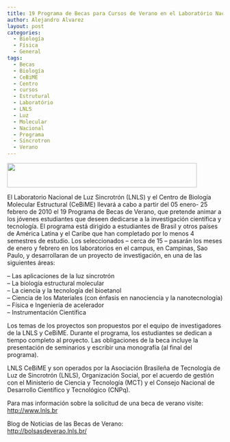 ```yaml
---
title: 19 Programa de Becas para Cursos de Verano en el Laboratório Nacional de Luz Síncrotron (LNLS) y el Centro de Biologia Molecular Estrutural (CeBiME)
author: Alejandro Alvarez
layout: post
categories:
  - Biología
  - Física
  - General
tags:
  - Becas
  - Biología
  - CeBiME
  - Centro
  - cursos
  - Estrutural
  - Laboratório
  - LNLS
  - Luz
  - Molecular
  - Nacional
  - Programa
  - Síncrotron
  - Verano
---
```

[<img class="aligncenter" title="Becas de Verano" src="http://www.lnls.br/lnls/media/banner_BV.jpg" alt="" width="443" height="57" />][1]

El Laboratorio Nacional de Luz Sincrotrón (LNLS) y el Centro de Biología Molecular Estructural (CeBiME) llevará a cabo a partir del 05 enero- 25 febrero de 2010 el 19 Programa de Becas de Verano, que pretende animar a los jóvenes estudiantes que deseen dedicarse a la investigación científica y tecnología. El programa está dirigido a estudiantes de Brasil y otros países de América Latina y el Caribe que han completado por lo menos 4 semestres de estudio. Los seleccionados &#8211; cerca de 15 &#8211; pasarán los meses de enero y febrero en los laboratorios en el campus, en Campinas, Sao Paulo, y desarrollaran de un proyecto de investigación, en una de las siguientes áreas:

&#8211; Las aplicaciones de la luz sincrotrón  
&#8211; La biología estructural molecular  
&#8211; La ciencia y la tecnología del bioetanol  
&#8211; Ciencia de los Materiales (con énfasis en nanociencia y la nanotecnología)  
&#8211; Física e Ingeniería de acelerador  
&#8211; Instrumentación Científica

Los temas de los proyectos son propuestos por el equipo de investigadores de la LNLS y CeBiME. Durante el programa, los estudiantes se dedican a tiempo completo al proyecto. Las obligaciones de la beca incluye la presentación de seminarios y escribir una monografía (al final del programa).

LNLS CeBiME y son operados por la Asociación Brasileña de Tecnología de Luz de Sincrotrón (LNLS), Organización Social, por el acuerdo de gestión con el Ministerio de Ciencia y Tecnología (MCT) y el Consejo Nacional de Desarrollo Científico y Tecnológico (CNPq).

Para mas información sobre la solicitud de una beca de verano visite:  
<a title="Becas de Verano en el LNLS" href="http://www.lnls.br" target="_blank">http://www.lnls.br</a>

Blog de Noticias de las Becas de Verano:  
<a title="Blog" href="http://bolsasdeverao.lnls.br/" target="_blank">http://bolsasdeverao.lnls.br/</a>

 [1]: http://www.lnls.br/
